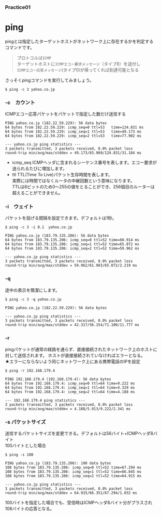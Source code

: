 ### Practice01


# **ping**

pingとは指定したターゲットホストがネットワーク上に存在するかを判定するコマンドです。  
>プロトコルは`ICMP`  
> ターゲットホストに``ICMPエコー要求メッセージ``（タイプ8）を送付し   
> ``ICMPエコー応答メッセージ``(タイプ0)が帰ってくれば到達可能となる

さっそくpingコマンドを実行してみましょう。  

```コマンド
$ ping -c 3 yahoo.co.jp

```

### -c　カウント  
ICMPエコー応答パケットをパケットで指定した数だけ送信する

```
PING yahoo.co.jp (182.22.59.229): 56 data bytes  
64 bytes from 182.22.59.229: icmp_seq=0 ttl=53   time=124.831 ms
64 bytes from 182.22.59.229: icmp_seq=1 ttl=53   time=49.173 ms
64 bytes from 182.22.59.229: icmp_seq=2 ttl=53   time=77.902 ms

--- yahoo.co.jp ping statistics ---
3 packets transmitted, 3 packets received, 0.0% packet loss
round-trip min/avg/max/stddev = 49.173/83.969/124.831/31.184 ms
```
- icmp_seq  ICMPヘッダに含まれるシーケンス番号を表します。エコー要求が送られるたびに増加します。  
- ttl TTL(Time To Live)パケット生存時間を表します。  
  実際には時間ではなくルータの中継回数という意味になります。  
  TTLは8ビットのため0〜255の値をとることができ、256個目のルーターは超えることができません。

### -i　ウェイト  
パケットを投げる間隔を設定できます。デフォルトは1秒。

```コマンド
$ ping -c 3 -i 0.1  yahoo.co.jp
```

```結果
PING yahoo.co.jp (183.79.135.206): 56 data bytes
64 bytes from 183.79.135.206: icmp_seq=0 ttl=52 time=60.914 ms
64 bytes from 183.79.135.206: icmp_seq=1 ttl=52 time=65.072 ms
64 bytes from 183.79.135.206: icmp_seq=2 ttl=52 time=59.962 ms

--- yahoo.co.jp ping statistics ---
3 packets transmitted, 3 packets received, 0.0% packet loss
round-trip min/avg/max/stddev = 59.962/61.983/65.072/2.219 ms
```

### -q　
途中の表示を簡潔にします。

```コマンド
$ ping -c 3 -q yahoo.co.jp
```

```結果
PING yahoo.co.jp (182.22.59.229): 56 data bytes

--- yahoo.co.jp ping statistics ---
3 packets transmitted, 3 packets received, 0.0% packet loss
round-trip min/avg/max/stddev = 42.317/56.154/71.100/11.777 ms
```

### -r　
pingパケットが通常の経路を通らず、直接接続されたネットワーク上のホストに対して送信されます。
ホストが直接接続されていなければエラーとなる。  
★エラーにならないよう同じネットワーク上にある携帯電話のIPを設定

```コマンド
$ ping -r 192.168.179.4
```

```結果
PING 192.168.179.4 (192.168.179.4): 56 data bytes
64 bytes from 192.168.179.4: icmp_seq=0 ttl=64 time=9.222 ms
64 bytes from 192.168.179.4: icmp_seq=1 ttl=64 time=4.329 ms
64 bytes from 192.168.179.4: icmp_seq=2 ttl=64 time=4.188 ms

--- 192.168.179.4 ping statistics ---
3 packets transmitted, 3 packets received, 0.0% packet loss
round-trip min/avg/max/stddev = 4.188/5.913/9.222/2.341 ms
```

### -s パケットサイズ
送信するパケットサイズを変更できる。デフォルトは56バイト+ICMPヘッダ8バイト  
100バイトとした場合

```コマンド
$ ping -s 100
```
```結果
PING yahoo.co.jp (183.79.135.206): 100 data bytes
108 bytes from 183.79.135.206: icmp_seq=0 ttl=52 time=67.294 ms
108 bytes from 183.79.135.206: icmp_seq=1 ttl=52 time=66.845 ms
108 bytes from 183.79.135.206: icmp_seq=2 ttl=52 time=64.915 ms

--- yahoo.co.jp ping statistics ---
3 packets transmitted, 3 packets received, 0.0% packet loss
round-trip min/avg/max/stddev = 64.915/66.351/67.294/1.032 ms
```
100バイトを指定した場合でも、受信時はICMPヘッダ8バイト分がプラスされ108バイトの応答となる。  
